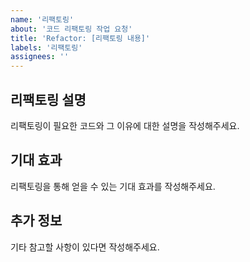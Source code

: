 ```yaml
---
name: '리팩토링'
about: '코드 리팩토링 작업 요청'
title: 'Refactor: [리팩토링 내용]'
labels: '리팩토링'
assignees: ''
---
```


## 리팩토링 설명
리팩토링이 필요한 코드와 그 이유에 대한 설명을 작성해주세요.

## 기대 효과
리팩토링을 통해 얻을 수 있는 기대 효과를 작성해주세요.

## 추가 정보
기타 참고할 사항이 있다면 작성해주세요.
